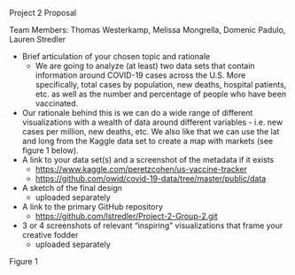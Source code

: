 Project 2 Proposal 

Team Members: Thomas Westerkamp, Melissa Mongrella, Domenic Padulo, Lauren Stredler

- Brief articulation of your chosen topic and rationale 
	- We are going to analyze (at least) two data sets that contain information around COVID-19 cases across the U.S. More specifically, total cases by population, new deaths, hospital patients, etc. as well as the number and percentage of people who have been vaccinated. 
- Our rationale behind this is we can do a wide range of different visualizations with a wealth of data around different variables - i.e. new cases  per million, new deaths, etc. We also like that we can use the lat and long from the Kaggle data set to create a map with markets (see figure 1 below). 
- A link to your data set(s) and a screenshot of the metadata if it exists
	- https://www.kaggle.com/peretzcohen/us-vaccine-tracker 
	- https://github.com/owid/covid-19-data/tree/master/public/data   
- A sketch of the final design
	- uploaded separately
- A link to the primary GitHub repository 
	- https://github.com/lstredler/Project-2-Group-2.git 
- 3 or 4 screenshots of relevant “inspiring” visualizations that frame your creative fodder
	- uploaded separately













Figure 1 

